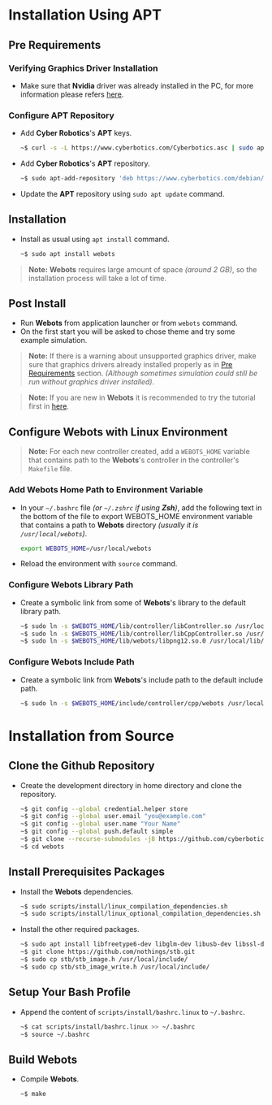 # Installation Using APT

## Pre Requirements

### Verifying Graphics Driver Installation

- Make sure that **Nvidia** driver was already installed in the PC, for more information please refers [here](https://cyberbotics.com/doc/guide/verifying-your-graphics-driver-installation).

### Configure APT Repository

- Add **Cyber Robotics**'s **APT** keys.
  ``` sh
  ~$ curl -s -L https://www.cyberbotics.com/Cyberbotics.asc | sudo apt-key add -
  ```
- Add **Cyber Robotics**'s **APT** repository.
  ``` sh
  ~$ sudo apt-add-repository 'deb https://www.cyberbotics.com/debian/ binary-amd64/'
  ```
- Update the **APT** repository using `sudo apt update` command.

## Installation

- Install as usual using `apt install` command.
  ``` sh
  ~$ sudo apt install webots
  ```
> **Note:** **Webots** requires large amount of space _(around 2 GB)_, so the installation process will take a lot of time.

## Post Install

- Run **Webots** from application launcher or from `webots` command.
- On the first start you will be asked to chose theme and try some example simulation.

> **Note:** If there is a warning about unsupported graphics driver, make sure that graphics drivers already installed properly as in [Pre Requirements](#Pre-Requirements) section. _(Although sometimes simulation could still be run without graphics driver installed)_.

> **Note:** If you are new in **Webots** it is recommended to try the tutorial first in [here](https://cyberbotics.com/doc/guide/tutorials).

## Configure Webots with Linux Environment

> **Note:** For each new controller created, add a `WEBOTS_HOME` variable that contains path to the **Webots**'s controller in the controller's `Makefile` file.

### Add Webots Home Path to Environment Variable

- In your `~/.bashrc` file _(or `~/.zshrc` if using **Zsh**)_, add the following text in the bottom of the file to export WEBOTS_HOME environment variable that contains a path to **Webots** directory _(usually it is `/usr/local/webots`)_.
  ``` sh
  export WEBOTS_HOME=/usr/local/webots
  ```
- Reload the environment with `source` command.

### Configure Webots Library Path
- Create a symbolic link from some of **Webots**'s library to the default library path.
  ``` sh
  ~$ sudo ln -s $WEBOTS_HOME/lib/controller/libController.so /usr/local/lib/libWebotsController.so
  ~$ sudo ln -s $WEBOTS_HOME/lib/controller/libCppController.so /usr/local/lib/libWebotsCppController.so
  ~$ sudo ln -s $WEBOTS_HOME/lib/webots/libpng12.so.0 /usr/local/lib/libpng12.so.0
  ```

### Configure Webots Include Path
- Create a symbolic link from **Webots**'s include path to the default include path.
  ``` sh
  ~$ sudo ln -s $WEBOTS_HOME/include/controller/cpp/webots /usr/local/include/webots
  ```

# Installation from Source

## Clone the Github Repository
- Create the development directory in home directory and clone the repository.
    ```sh
    ~$ git config --global credential.helper store
    ~$ git config --global user.email "you@example.com"
    ~$ git config --global user.name "Your Name"
    ~$ git config --global push.default simple
    ~$ git clone --recurse-submodules -j8 https://github.com/cyberbotics/webots.git
    ~$ cd webots
    ```

## Install Prerequisites Packages
- Install the **Webots** dependencies.
    ```sh
    ~$ sudo scripts/install/linux_compilation_dependencies.sh
    ~$ sudo scripts/install/linux_optional_compilation_dependencies.sh
    ```
- Install the other required packages.
    ```sh
    ~$ sudo apt install libfreetype6-dev libglm-dev libusb-dev libssl-dev libzip-dev
    ~$ git clone https://github.com/nothings/stb.git
    ~$ sudo cp stb/stb_image.h /usr/local/include/
    ~$ sudo cp stb/stb_image_write.h /usr/local/include/
    ```

## Setup Your Bash Profile
- Append the content of `scripts/install/bashrc.linux` to `~/.bashrc`.
    ```sh
    ~$ cat scripts/install/bashrc.linux >> ~/.bashrc
    ~$ source ~/.bashrc
    ```

## Build Webots
- Compile **Webots**.
    ```sh
    ~$ make
    ```
